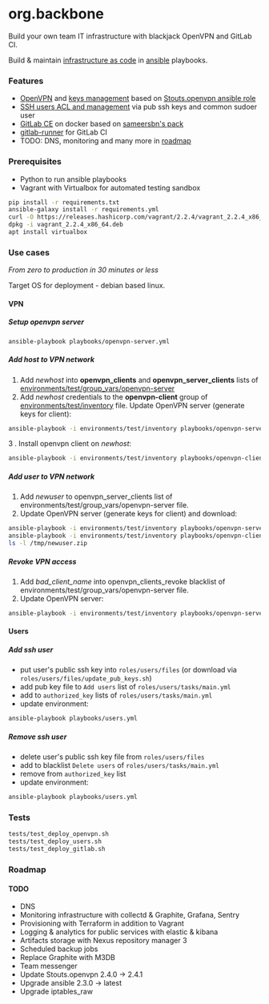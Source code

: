 # org.backbone

Build your own team IT infrastructure with blackjack OpenVPN and GitLab CI.

Build & maintain [infrastructure as code](https://en.wikipedia.org/wiki/Infrastructure_as_code) 
in [ansible](https://www.ansible.com/) playbooks.

 
### Features
* [OpenVPN](roles/openvpn-base/tasks/main.yml) and [keys management](environments/test/group_vars/openvpn-server) based on [Stouts.openvpn ansible role](https://github.com/Stouts/Stouts.openvpn/)
* [SSH users ACL and management](roles/users/tasks/main.yml) via pub ssh keys and common sudoer user
* [GitLab CE](roles/gitlab-server/templates/docker-compose.yml.j2) on docker based on [sameersbn's pack](https://github.com/sameersbn/docker-gitlab)
* [gitlab-runner](roles/gitlab-runner/tasks/main.yml) for GitLab CI
* TODO: DNS, monitoring and many more in [roadmap](#roadmap)


### Prerequisites

* Python to run ansible playbooks
* Vagrant with Virtualbox for automated testing sandbox
```bash
pip install -r requirements.txt
ansible-galaxy install -r requirements.yml
curl -O https://releases.hashicorp.com/vagrant/2.2.4/vagrant_2.2.4_x86_64.deb
dpkg -i vagrant_2.2.4_x86_64.deb
apt install virtualbox
```

### Use cases
_From zero to production in 30 minutes or less_

Target OS for deployment - debian based linux.

#### VPN 
##### Setup openvpn server  
```bash
ansible-playbook playbooks/openvpn-server.yml
```

##### Add host to VPN network
1. Add *newhost* into **openvpn_clients** and **openvpn_server_clients** lists of [environments/test/group_vars/openvpn-server](environments/test/group_vars/openvpn-server)
2. Add *newhost* credentials to the **openvpn-client** group of [environments/test/inventory](environments/test/inventory) file.
Update OpenVPN server (generate keys for client):
```bash
ansible-playbook -i environments/test/inventory playbooks/openvpn-server.yml
```
3 . Install openvpn client on *newhost*:
```bash
ansible-playbook -i environments/test/inventory playbooks/openvpn-client.yml --limit openvpn-server,newhost
```

##### Add user to VPN network
1. Add *newuser* to openvpn_server_clients list of environments/test/group_vars/openvpn-server file.
2. Update OpenVPN server (generate keys for client) and download:
```bash
ansible-playbook -i environments/test/inventory playbooks/openvpn-server.yml
ansible-playbook -i environments/test/inventory playbooks/openvpn-client.yml
ls -l /tmp/newuser.zip
```

##### Revoke VPN access
1. Add *bad_client_name* into openvpn_clients_revoke blacklist of environments/test/group_vars/openvpn-server file.
2. Update OpenVPN server:
```bash
ansible-playbook -i environments/test/inventory playbooks/openvpn-server.yml --limit openvpn-server
```


#### Users
##### Add ssh user 

* put user's public ssh key into `roles/users/files` (or download via `roles/users/files/update_pub_keys.sh`)
* add pub key file to `Add users` list of `roles/users/tasks/main.yml`
* add to `authorized_key` lists of `roles/users/tasks/main.yml`
* update environment:
```bash
ansible-playbook playbooks/users.yml
```

##### Remove ssh user

* delete user's public ssh key file from `roles/users/files`
* add to blacklist `Delete users` of `roles/users/tasks/main.yml`
* remove from `authorized_key` list
* update environment:
```bash
ansible-playbook playbooks/users.yml
```

### Tests

```bash
tests/test_deploy_openvpn.sh
tests/test_deploy_users.sh
tests/test_deploy_gitlab.sh
```

### Roadmap

#### TODO

* DNS
* Monitoring infrastructure with collectd & Graphite, Grafana, Sentry
* Provisioning with Terraform in addition to Vagrant
* Logging & analytics for public services with elastic & kibana
* Artifacts storage with Nexus repository manager 3
* Scheduled backup jobs
* Replace Graphite with M3DB
* Team messenger
* Update Stouts.openvpn 2.4.0 -> 2.4.1
* Upgrade ansible 2.3.0 -> latest
* Upgrade iptables_raw
